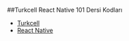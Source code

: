 ##Turkcell React Native 101 Dersi Kodları
- [Turkcell](https://gelecegiyazanlar.turkcell.com.tr/konu/egitim/react-native-101)
- [React Native](https://reactnative.dev/docs/components-and-apis)
